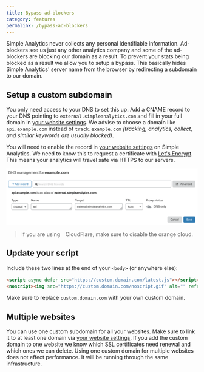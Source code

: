 ```yaml
---
title: Bypass ad-blockers
category: features
permalink: /bypass-ad-blockers
---
```


Simple Analytics never collects any personal identifiable information. Ad-blockers see us just any other analytics company and some of the ad-blockers are blocking our domain as a result. To prevent your stats being blocked as a result we allow you to setup a bypass. This basically hides Simple Analytics' server name from the browser by redirecting a subdomain to our domain.

## Setup a custom subdomain

You only need access to your DNS to set this up. Add a CNAME record to your DNS pointing to `external.simpleanalytics.com` and fill in your full domain in [your website settings](https://simpleanalytics.com/select-website/settings#bypass-ad-blockers). We advise to choose a domain like `api.example.com` instead of `track.example.com` _(tracking, analytics, collect, and similar keywords are usually blocked)_.

You will need to enable the record in [your website settings](https://simpleanalytics.com/select-website/settings#bypass-ad-blockers) on Simple Analytics. We need to know this to request a certificate with <a href="https://letsencrypt.org/" target="_blank">Let's Encrypt</a>. This means your analytics will travel safe via HTTPS to our servers.

<img class="border" src="/images/cloudflare-dns-custom-domain.png" alt="Add Simple Analytics custom domain to CloudFlare DNS">

> If you are using <img src="https://cdn.simpleanalytics.com/images/cloudflare-icon.png" style="height: 10px; margin: 0 3px;" alt=""> CloudFlare, make sure to disable the orange cloud.

## Update your script

Include these two lines at the end of your `<body>` (or anywhere else):

<!-- prettier-ignore -->
```html
<script async defer src="https://custom.domain.com/latest.js"></script>
<noscript><img src="https://custom.domain.com/noscript.gif" alt="" referrerpolicy="no-referrer-when-downgrade" /></noscript>
```

Make sure to replace `custom.domain.com` with your own custom domain.

## Multiple websites

You can use one custom subdomain for all your websites. Make sure to link it to at least one domain via [your website settings](https://simpleanalytics.com/select-website/settings#bypass-ad-blockers). If you add the custom domain to one website we know which SSL certificates need renewal and which ones we can delete. Using one custom domain for multiple websites does not effect performance. It will be running through the same infrastructure.
